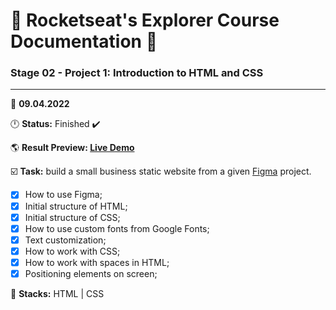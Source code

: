 # 🚀 Rocketseat's Explorer Course Documentation 📁
 
### Stage 02 - Project 1: Introduction to HTML and CSS
 
---
  
📅 **09.04.2022**
  
🕛 **Status:** Finished ✔️

🌎 **Result Preview: [Live Demo](https://oleandrolozano.github.io/rocketseat-explorer/project-01/)**

☑️ **Task:** build a small business static website from a given [Figma](https://www.figma.com/file/N79YZLomd5J9qGJcSBqGOX/Explorer---Projeto-01-(Copy)) project.

 - [x] How to use Figma;
 - [x] Initial structure of HTML;
 - [x] Initial structure of CSS;
 - [x] How to use custom fonts from Google Fonts;
 - [x] Text customization;
 - [x] How to work with CSS;
 - [x] How to work with spaces in HTML;
 - [x] Positioning elements on screen; 

📌 **Stacks:** HTML | CSS